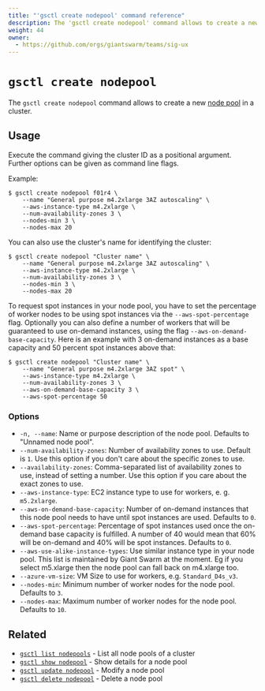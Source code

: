 ```yaml
---
title: "'gsctl create nodepool' command reference"
description: The 'gsctl create nodepool' command allows to create a new pool of worker nodes in cluster.
weight: 44
owner:
  - https://github.com/orgs/giantswarm/teams/sig-ux
---
```


# `gsctl create nodepool`

The `gsctl create nodepool` command allows to create a new [node pool](/basics/nodepools/) in a cluster.

## Usage

Execute the command giving the cluster ID as a positional argument. Further options can be given as command line flags.

Example:

```nohighlight
$ gsctl create nodepool f01r4 \
    --name "General purpose m4.2xlarge 3AZ autoscaling" \
    --aws-instance-type m4.2xlarge \
    --num-availability-zones 3 \
    --nodes-min 3 \
    --nodes-max 20
```

You can also use the cluster's name for identifying the cluster:

```nohighlight
$ gsctl create nodepool "Cluster name" \
    --name "General purpose m4.2xlarge 3AZ autoscaling" \
    --aws-instance-type m4.2xlarge \
    --num-availability-zones 3 \
    --nodes-min 3 \
    --nodes-max 20
```

To request spot instances in your node pool, you have to set the percentage of worker nodes to be using spot instances via the `--aws-spot-percentage` flag. Optionally you can also define a number of workers that will be guaranteed to use on-demand instances, using the flag `--aws-on-demand-base-capacity`. Here is an example with 3 on-demand instances as a base capacity and 50 percent spot instances above that:

```nohighlight
$ gsctl create nodepool "Cluster name" \
    --name "General purpose m4.2xlarge 3AZ spot" \
    --aws-instance-type m4.2xlarge \
    --num-availability-zones 3 \
    --aws-on-demand-base-capacity 3 \
    --aws-spot-percentage 50
```

### Options

- `-n, --name`: Name or purpose description of the node pool. Defaults to "Unnamed node pool".
- `--num-availability-zones`: Number of availability zones to use. Default is `1`. Use this option if you don't care about the specific zones to use.
- `--availability-zones`: Comma-separated list of availability zones to use, instead of setting a number. Use this option if you care about the exact zones to use.
- `--aws-instance-type`: EC2 instance type to use for workers, e. g. `m5.2xlarge`.
- `--aws-on-demand-base-capacity`: Number of on-demand instances that this node pool needs to have until spot instances are used. Defaults to `0`.
- `--aws-spot-percentage`: Percentage of spot instances used once the on-demand base capacity is fulfilled. A number of 40 would mean that 60% will be on-demand and 40% will be spot instances. Defaults to `0`.
- `--aws-use-alike-instance-types`: Use similar instance type in your node pool. This list is maintained by Giant Swarm at the moment. Eg if you select m5.xlarge then the node pool can fall back on m4.xlarge too.
- `--azure-vm-size`: VM Size to use for workers, e.g. `Standard_D4s_v3`.
- `--nodes-min`: Minimum number of worker nodes for the node pool. Defaults to `3`.
- `--nodes-max`: Maximum number of worker nodes for the node pool. Defaults to `10`.

## Related

- [`gsctl list nodepools`](/reference/gsctl/list-nodepools/) - List all node pools of a cluster
- [`gsctl show nodepool`](/reference/gsctl/show-nodepool/) - Show details for a node pool
- [`gsctl update nodepool`](/reference/gsctl/update-nodepool/) - Modify a node pool
- [`gsctl delete nodepool`](/reference/gsctl/delete-nodepool/) - Delete a node pool
